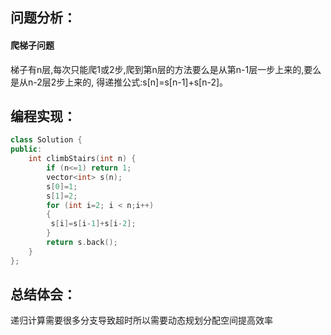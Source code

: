 ## 问题分析：
#### 爬梯子问题
梯子有n层,每次只能爬1或2步,爬到第n层的方法要么是从第n-1层一步上来的,要么是从n-2层2步上来的,
得递推公式:s[n]=s[n-1]+s[n-2]。 
## 编程实现：
```C++
class Solution {
public:
    int climbStairs(int n) {
        if (n<=1) return 1;
        vector<int> s(n);
        s[0]=1;
        s[1]=2;
        for (int i=2; i < n;i++) 
        {
         s[i]=s[i-1]+s[i-2];
        }
        return s.back();
    }
};
```
## 总结体会：
递归计算需要很多分支导致超时所以需要动态规划分配空间提高效率
